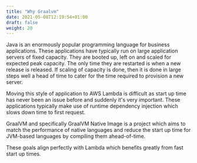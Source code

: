 ```yaml
---
title: "Why Graalvm"
date: 2021-05-08T12:19:54+01:00
draft: false
weight: 20
---
```


Java is an enormously popular programming language for business applications. These applications have typically run on
large application servers of fixed capacity. They are booted up, left on and scaled for expected peak capacity. The only
time they are restarted is when a new release is released. If scaling of capacity is done, then it is done in large 
steps well a head of time to cater for the time required to provision a new server.

Moving this style of application to AWS Lambda is difficult as start up time has never been an issue before and suddenly
it's very important. These applications typically make use of runtime dependency injection which slows down time to first 
request.

GraalVM and specifically GraalVM Native Image is a project which aims to match the performance of native languages and 
reduce the start up time for JVM-based languages by compiling them ahead-of-time.

These goals align perfectly with Lambda which benefits greatly from fast start up times.
